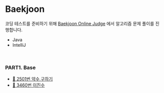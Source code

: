 # Baekjoon

코딩 테스트를 준비하기 위해 [Baekjoon Online Judge](https://www.acmicpc.net/) 에서 알고리즘 문제 풀이를 진행합니다.
- Java
- IntelliJ
<br>

### PART1. Base
* [🥉 2501번 약수 구하기](https://www.acmicpc.net/problem/2501)
* [🥉 3460번 이진수](https://www.acmicpc.net/problem/3460)
